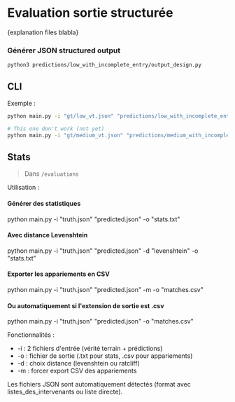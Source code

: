 # Evaluation sortie structurée

{explanation files blabla}

### Générer JSON structured output

```
python3 predictions/low_with_incomplete_entry/output_design.py 
```

## CLI

Exemple :

```bash
python main.py -i "gt/low_vt.json" "predictions/low_with_incomplete_entry/*.json" -o "evaluations_delete/low_granularity_with_incomplete_entry"

# This one don't work (not yet)
python main.py -i "gt/medium_vt.json" "predictions/medium_with_incomplete_entry/*.json" -o "evaluations/medium_granularity_with_incomplete_entry"
```

## Stats
> Dans `/evaluations`

Utilisation :

  #### Générer des statistiques
  python main.py -i "truth.json" "predicted.json" -o "stats.txt"

  #### Avec distance Levenshtein
  python main.py -i "truth.json" "predicted.json" -d "levenshtein" -o "stats.txt"

  #### Exporter les appariements en CSV  
  python main.py -i "truth.json" "predicted.json" -m -o "matches.csv"

  #### Ou automatiquement si l'extension de sortie est .csv
  python main.py -i "truth.json" "predicted.json" -o "matches.csv"

  Fonctionnalités :
  - -i : 2 fichiers d'entrée (vérité terrain + prédictions)
  - -o : fichier de sortie (.txt pour stats, .csv pour appariements)
  - -d : choix distance (levenshtein ou ratcliff)
  - -m : forcer export CSV des appariements

  Les fichiers JSON sont automatiquement détectés (format avec listes_des_intervenants ou liste
  directe).
